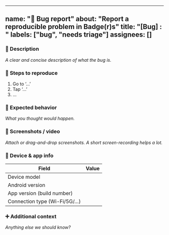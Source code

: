 <!-- .github/ISSUE_TEMPLATE/bug_report.md -->
---
name: "🐛 Bug report"
about: "Report a reproducible problem in Badge(r)s"
title: "[Bug] : "
labels: ["bug", "needs triage"]
assignees: []
---

### 📝 Description  
_A clear and concise description of what the bug is._

### 🔁 Steps to reproduce  
1. Go to ‘…’  
2. Tap ‘…’  
3. …

### 🤔 Expected behavior  
_What you thought would happen._

### 📸 Screenshots / video  
_Attach or drag-and-drop screenshots. A short screen-recording helps a lot._

### 📱 Device & app info  
| Field | Value |
|-------|-------|
| Device model |  |
| Android version |  |
| App version (build number) |  |
| Connection type (Wi-Fi/5G/…) |  |

### ➕ Additional context  
_Anything else we should know?_
